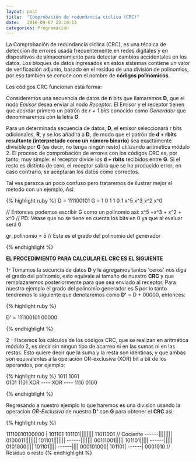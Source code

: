 ```yaml
---
layout: post
title:  "Comprobación de redundancia ciclica (CRC)"
date:   2016-09-07 22:19:13
categories: Programacion
---
```


La Comprobación de redundancia ciclica (CRC), es una técnica de detección de errores usada frecuentemente en redes digitales y en dispositivos de almacenamiento para detectar cambios accidentales en los datos. Los bloques de datos ingresados en estos sistemas contiene un valor de verificación adjunto, basado en el residuo de una división de polinomios, por eso también se conoce con el nombre de **códigos polinómicos**.

Los códigos CRC funcionan esta forma:

Consideremos una secuencia de datos de **n** bits que llamaremos **D**, que el nodo *Emisor* desea enviar al nodo *Receptor*. El Emisor y el receptor tienen que acordar primero un patrón de *r + 1 bits* conocido como *Generador* que denominaremos con la letra **G**. 

Para un determinada secuencia de datos, **D**, el emisor seleccionará r bits adicionales, **R**, y se los añadirá a **D**, de modo que el patrón de **d + rbits resultante (interpretado como un número binario)** sea exactamente divisible por **G** (es decir, no tenga ningún resto) utilizando aritmética módulo 2. El proceso de comprobación de errores con los códigos CRC es, por tanto, muy simple: el receptor divide los **d + rbits** recibidos entre **G**. Si el resto es distinto de cero, el receptor sabrá que se ha producido error; en caso contrario, se aceptarán los datos como correctos.

Tal ves parezca un poco confuso pero trataremos de ilustrar mejor el metodo con un ejemplo, Asi:

{% highlight ruby  %}
D = 111100101
G =  1      0      1      1      0      1
    x^5           x^3    x^2           x^0    

// Entonces podemos escribir G como un polinomio asi: x^5 +x^3 + x^2 + x^0
// PD: Vease que no se tiene en cuenta los bits en 0 ya que al evaluar será 0

gr_polinomio = 5 // Este es el grado del polinomio del generador


{% endhighlight %}

**EL PROCEDIMIENTO PARA CALCULAR EL CRC ES EL SIGUIENTE**

1- Tomamos la secuncia de datos **D** y le agregamos tantos 'ceros' nos diga el grado del polinomio, esto equivale al tamaño de nuestro **CRC** y que remplazaremos posteriormente para que sea enviado al receptor. Para nuestro ejemplo el grado del polinomio generador es 5 por lo tanto tendremos lo siguiente que denotaremos como **D'** =  D + 00000, entonces:

{% highlight ruby  %}

D' = 111100101   00000

{% endhighlight %}

2 - Hacemos los cálculos de los códigos CRC, que se realizan en aritmética módulo 2, es decir sin ningun tipo de acarreo ni en las sumas ni en las restas. Esto quiere decir que la suma y la resta son idénticas, y que ambas son equivalentes a la operación OR-exclusiva (XOR) bit a bit de los operandos, por ejemplo:

{% highlight ruby  %}
      1011           1001  
      0101           1101
XOR   ----     XOR   ----
      1110           0100

{% endhighlight %}

Regresando a nuestro ejemplo lo que haremos es una division usando la operacion *OR-Exclusiva* de nuestro **D'** con **G** para obtener el **CRC** asi: 

{% highlight ruby  %}

11110010100000     | 101101 
101101||||||||      11011001    // Cociente
------||||||||
0100011|||||||
 101101|||||||
 ------|||||||
 00111001|||||
   101101|||||
   ------|||||
   0101000||||
    101101||||
    ------||||
    000101000|
       101101|
       ------|
       0001010       // Residuo o resto
{% endhighlight %}
